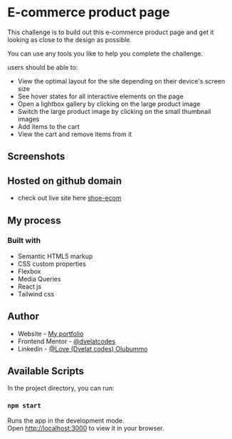 # E-commerce product page

This challenge is to build out this e-commerce product page and get it looking as close to the design as possible.

You can use any tools you like to help you complete the challenge.

users should be able to:

- View the optimal layout for the site depending on their device's screen size
- See hover states for all interactive elements on the page
- Open a lightbox gallery by clicking on the large product image
- Switch the large product image by clicking on the small thumbnail images
- Add items to the cart
- View the cart and remove items from it

## Screenshots



## Hosted on github domain

- check out live site here [shoe-ecom]()

## My process

### Built with

- Semantic HTML5 markup
- CSS custom properties
- Flexbox
- Media Queries
- React js
- Tailwind css

## Author

- Website - [My portfolio](https://dvelat-portfolio.vercel.app/)
- Frontend Mentor - [@dvelatcodes](https://www.frontendmentor.io/profile/dvelatcodes)
- Linkedin - [@Love (Dvelat codes) Olubummo](https://www.linkedin.com/in/love-olubummo-dvelat/)


## Available Scripts

In the project directory, you can run:

### `npm start`

Runs the app in the development mode.\
Open [http://localhost:3000](http://localhost:3000) to view it in your browser.



